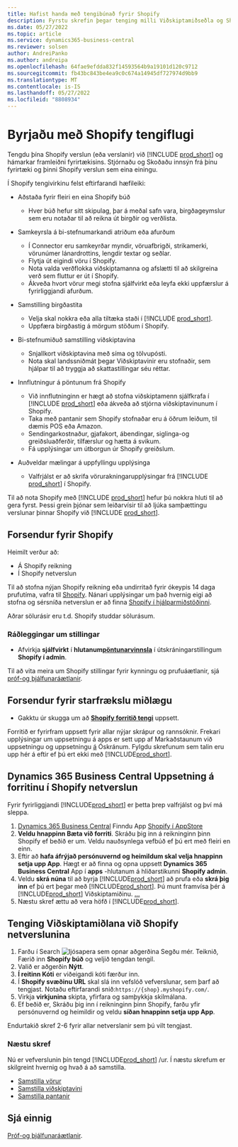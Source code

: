 ```yaml
---
title: Hafist handa með tengibúnað fyrir Shopify
description: Fyrstu skrefin þegar tenging milli Viðskiptamiðseðla og Shopify
ms.date: 05/27/2022
ms.topic: article
ms.service: dynamics365-business-central
ms.reviewer: solsen
author: AndreiPanko
ms.author: andreipa
ms.openlocfilehash: 64fae9efdda832f14593564b9a19101d120c9712
ms.sourcegitcommit: fb43bc843be4ea9c0c674a14945df727974d9bb9
ms.translationtype: MT
ms.contentlocale: is-IS
ms.lasthandoff: 05/27/2022
ms.locfileid: "8808934"
---
```

# <a name="get-started-with-the-shopify-connector"></a>Byrjaðu með Shopify tengiflugi

Tengdu þína Shopify verslun (eða verslanir) við [!INCLUDE [prod_short](../includes/prod_short.md)] og hámarkar framleiðni fyrirtækisins. Stjórnaðu og Skoðaðu innsýn frá þínu fyrirtæki og þinni Shopify verslun sem eina einingu. 

Í Shopify tengivirkinu felst eftirfarandi hæfileiki:

- Aðstaða fyrir fleiri en eina Shopify búð  

  - Hver búð hefur sitt skipulag, þar á meðal safn vara, birgðageymslur sem eru notaðar til að reikna út birgðir og verðlista.  
- Samkeyrsla á bi-stefnumarkandi atriðum eða afurðum  

  - Í Connector eru samkeyrðar myndir, vöruafbrigði, strikamerki, vörunúmer lánardrottins, lengdir textar og seðlar.  
  - Flytja út eigindi vöru í Shopify.  
  - Nota valda verðflokka viðskiptamanna og afslætti til að skilgreina verð sem fluttur er út í Shopify.  
  - Ákveða hvort vörur megi stofna sjálfvirkt eða leyfa ekki uppfærslur á fyrirliggjandi afurðum.  
- Samstilling birgðastita  

  - Velja skal nokkra eða alla tiltæka staði í [!INCLUDE [prod_short](../includes/prod_short.md)].  
  - Uppfæra birgðastig á mörgum stöðum í Shopify.  
- Bi-stefnumiðuð samstilling viðskiptavina  

  - Snjallkort viðskiptavina með síma og tölvupósti.  
  - Nota skal landssniðmát þegar Viðskiptavinir eru stofnaðir, sem hjálpar til að tryggja að skattastillingar séu réttar.  
- Innflutningur á pöntunum frá Shopify  

  - Við innflutninginn er hægt að stofna viðskiptamenn sjálfkrafa í [!INCLUDE [prod_short](../includes/prod_short.md)] eða ákveða að stjórna viðskiptavinunum í Shopify.  
  - Taka með pantanir sem Shopify stofnaðar eru á öðrum leiðum, til dæmis POS eða Amazon.  
  - Sendingarkostnaður, gjafakort, ábendingar, siglinga-og greiðsluaðferðir, tilfærslur og hætta á svikum.  
  - Fá upplýsingar um útborgun úr Shopify greiðslum.  
- Auðveldar mælingar á uppfyllingu upplýsinga  

  - Valfrjálst er að skrifa vörurakningarupplýsingar frá [!INCLUDE [prod_short](../includes/prod_short.md)] í Shopify.  

Til að nota Shopify með [!INCLUDE [prod_short](../includes/prod_short.md)] hefur þú nokkra hluti til að gera fyrst. Þessi grein þjónar sem leiðarvísir til að ljúka samþættingu verslunar þinnar Shopify við [!INCLUDE [prod_short](../includes/prod_short.md)].

## <a name="prerequisites-for-shopify"></a>Forsendur fyrir Shopify

Heimilt verður að:

- Á Shopify reikning
- Í Shopify netverslun

Til að stofna nýjan Shopify reikning eða undirritað fyrir ókeypis 14 daga prufutíma, vafra til [Shopify](https://www.shopify.com/). Nánari upplýsingar um það hvernig eigi að stofna og sérsníða netverslun er að finna [Shopify í hjálparmiðstöðinni](https://help.shopify.com/).
  
Aðrar sölurásir eru t.d. Shopify studdar sölurásum.

### <a name="recommended-settings"></a>Ráðleggingar um stillingar

- Afvirkja **sjálfvirkt** í **hlutanum**[**pöntunarvinnsla**](https://www.shopify.com/admin/settings/checkout) í útskráningarstillingum **Shopify í admin**.

Til að vita meira um Shopify stillingar fyrir kynningu og prufuáætlanir, sjá [próf-og þjálfunaráætlanir](/dynamics365/business-central/dev-itpro/administration/admin-shopify-connector#preparation).

## <a name="prerequisites-for-business-central"></a>Forsendur fyrir starfrækslu miðlægu

- Gakktu úr skugga um að **[Shopify forritið tengi](https://go.microsoft.com/fwlink/?linkid=2196238)** uppsett.

Forritið er fyrirfram uppsett fyrir allar nýjar skrápur og rannsóknir. Frekari upplýsingar um uppsetningu á apps er sett upp af Markaðstaunum við uppsetningu og uppsetningu [á](../ui-extensions-install-uninstall.md#install) Óskránum. Fylgdu skrefunum sem talin eru upp hér á eftir ef þú ert ekki með [!INCLUDE[prod_short](../includes/prod_short.md)].

## <a name="installing-the-dynamics-365-business-central-app-to-your-shopify-online-store"></a>**Dynamics 365 Business Central** Uppsetning á forritinu í Shopify netverslun

Fyrir fyrirliggjandi [!INCLUDE[prod_short](../includes/prod_short.md)] er þetta þrep valfrjálst og því má sleppa.

1. [Dynamics 365 Business Central](https://apps.shopify.com/dynamics-365-business-central) Finndu App [Shopify í AppStore](https://apps.shopify.com/)
2. **Veldu hnappinn Bæta við forriti**. Skráðu þig inn á reikninginn þinn Shopify ef beðið er um. Veldu nauðsynlega vefbúð ef þú ert með fleiri en einn.
3. Eftir að **hafa áfrýjað persónuvernd og heimildum skal velja hnappinn setja upp App**.
  Hægt er að finna og opna uppsett **Dynamics 365 Business Central** App í **apps** -hlutanum á hliðarstikunni **Shopify admin**.
4. Veldu **skrá núna** til að byrja [!INCLUDE[prod_short](../includes/prod_short.md)] að prufa eða **skrá þig inn** ef þú ert þegar með [!INCLUDE[prod_short](../includes/prod_short.md)]. Þú munt framvísa þér á [!INCLUDE[prod_short](../includes/prod_short.md)] Viðskiptamiðinu. [...](https://businesscentral.dynamics.com)
5. Næstu skref ættu að vera höfð í [!INCLUDE[prod_short](../includes/prod_short.md)].

## <a name="connecting-business-central-to-the-shopify-online-store"></a>Tenging Viðskiptamiðlana við Shopify netverslunina

1. Farðu í Search ![ljósapera sem opnar aðgerðina Segðu mér.](../media/ui-search/search_small.png "Segðu mér hvað þú vilt gera") Teiknið, Færið inn **Shopify búð** og veljið tengdan tengil.
2. Valið er aðgerðin **Nýtt**.  
3. **Í reitinn Kóti** er viðeigandi kóti færður inn.  
4. Í **Shopify svæðinu URL** skal slá inn vefslóð vefverslunar, sem þarf að tengjast. Notaðu eftirfarandi snið:`https://{shop}.myshopify.com/`.
5. Virkja **virkjunina** skipta, yfirfara og samþykkja skilmálana.
6. Ef beðið er, Skráðu þig inn í reikninginn þinn Shopify, farðu yfir persónuvernd og heimildir og veldu **síðan hnappinn setja upp App**.

Endurtakið skref 2-6 fyrir allar netverslanir sem þú vilt tengjast.

### <a name="next-steps"></a>Næstu skref

Nú er vefverslunin þín tengd [!INCLUDE[prod_short](../includes/prod_short.md)] /ur. Í næstu skrefum er skilgreint hvernig og hvað á að samstilla.

- [Samstilla vörur](synchronize-items.md)
- [Samstilla viðskiptavini](synchronize-customers.md)
- [Samstilla pantanir](synchronize-orders.md)

## <a name="see-also"></a>Sjá einnig

[Próf-og þjálfunaráætlanir](/dynamics365/business-central/dev-itpro/administration/admin-shopify-connector).

